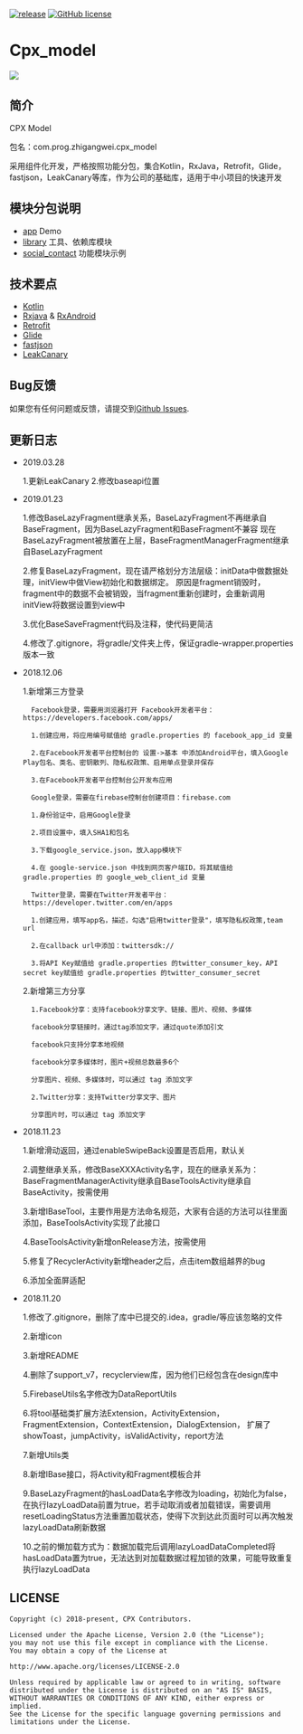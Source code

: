[![release](https://img.shields.io/badge/release-1.0.0-green.svg)](https://play.google.com/store/apps/details?id=com.toyscollect.prizeclaw.clawin)
[![GitHub license](https://img.shields.io/badge/license-Apache%20License%202.0-blue.svg?style=flat)](http://www.apache.org/licenses/LICENSE-2.0)

# Cpx_model

![](https://github.com/wzgiceman/Cpx_model/blob/master/app/src/main/ic_launcher-web.png)

## 简介

CPX Model

包名：com.prog.zhigangwei.cpx_model

采用组件化开发，严格按照功能分包，集合Kotlin，RxJava，Retrofit，Glide，fastjson，LeakCanary等库，作为公司的基础库，适用于中小项目的快速开发

## 模块分包说明

* [app](https://github.com/wzgiceman/Cpx_model/tree/master/app) Demo
* [library](https://github.com/wzgiceman/Cpx_model/tree/master/library) 工具、依赖库模块
* [social_contact](https://github.com/wzgiceman/Cpx_model/tree/master/social_contact) 功能模块示例

## 技术要点

* [Kotlin](https://github.com/JetBrains/kotlin)
* [Rxjava](https://github.com/ReactiveX/RxJava) & [RxAndroid](https://github.com/ReactiveX/RxAndroid)
* [Retrofit](https://github.com/square/retrofit)
* [Glide](https://github.com/bumptech/glide)
* [fastjson](https://github.com/alibaba/fastjson)
* [LeakCanary](https://github.com/square/leakcanary)

## Bug反馈

如果您有任何问题或反馈，请提交到[Github Issues](https://github.com/wzgiceman/Cpx_model/issues).

## 更新日志
* 2019.03.28

    1.更新LeakCanary
    2.修改baseapi位置

* 2019.01.23

    1.修改BaseLazyFragment继承关系，BaseLazyFragment不再继承自BaseFragment，因为BaseLazyFragment和BaseFragment不兼容
    现在BaseLazyFragment被放置在上层，BaseFragmentManagerFragment继承自BaseLazyFragment
    
    2.修复BaseLazyFragment，现在请严格划分方法层级：initData中做数据处理，initView中做View初始化和数据绑定。
    原因是fragment销毁时，fragment中的数据不会被销毁，当fragment重新创建时，会重新调用initView将数据设置到view中
    
    3.优化BaseSaveFragment代码及注释，使代码更简洁
    
    4.修改了.gitignore，将gradle/文件夹上传，保证gradle-wrapper.properties版本一致

* 2018.12.06
    
    1.新增第三方登录
    
        Facebook登录，需要用浏览器打开 Facebook开发者平台：https://developers.facebook.com/apps/
        
        1.创建应用，将应用编号赋值给 gradle.properties 的 facebook_app_id 变量
        
        2.在Facebook开发者平台控制台的 设置->基本 中添加Android平台，填入Google Play包名、类名、密钥散列、隐私权政策、启用单点登录并保存
        
        3.在Facebook开发者平台控制台公开发布应用
        
        Google登录，需要在firebase控制台创建项目：firebase.com
        
        1.身份验证中，启用Google登录
        
        2.项目设置中，填入SHA1和包名
        
        3.下载google_service.json，放入app模块下
        
        4.在 google-service.json 中找到网页客户端ID，将其赋值给 gradle.properties 的 google_web_client_id 变量
        
        Twitter登录，需要在Twitter开发者平台：https://developer.twitter.com/en/apps
        
        1.创建应用，填写app名，描述，勾选"启用twitter登录"，填写隐私权政策,team url
        
        2.在callback url中添加：twittersdk://
        
        3.将API Key赋值给 gradle.properties 的twitter_consumer_key，API secret key赋值给 gradle.properties 的twitter_consumer_secret
    
    2.新增第三方分享
    
        1.Facebook分享：支持facebook分享文字、链接、图片、视频、多媒体
        
        facebook分享链接时，通过tag添加文字，通过quote添加引文
        
        facebook只支持分享本地视频
        
        facebook分享多媒体时，图片+视频总数最多6个
        
        分享图片、视频、多媒体时，可以通过 tag 添加文字
        
        2.Twitter分享：支持Twitter分享文字、图片
        
        分享图片时，可以通过 tag 添加文字

* 2018.11.23

    1.新增滑动返回，通过enableSwipeBack设置是否启用，默认关
    
    2.调整继承关系，修改BaseXXXActivity名字，现在的继承关系为：BaseFragmentManagerActivity继承自BaseToolsActivity继承自BaseActivity，按需使用
    
    3.新增IBaseTool，主要作用是方法命名规范，大家有合适的方法可以往里面添加，BaseToolsActivity实现了此接口
    
    4.BaseToolsActivity新增onRelease方法，按需使用
    
    5.修复了RecyclerActivity新增header之后，点击item数组越界的bug
    
    6.添加全面屏适配<meta-data android:name="android.max_aspect" android:value="2.1" />

* 2018.11.20

    1.修改了.gitignore，删除了库中已提交的.idea，gradle/等应该忽略的文件
    
    2.新增icon
    
    3.新增README
    
    4.删除了support_v7，recyclerview库，因为他们已经包含在design库中
    
    5.FirebaseUtils名字修改为DataReportUtils
    
    6.将tool基础类扩展方法Extension，ActivityExtension，FragmentExtension，ContextExtension，DialogExtension，
    扩展了showToast，jumpActivity，isValidActivity，report方法
    
    7.新增Utils类
    
    8.新增IBase接口，将Activity和Fragment模板合并
    
    9.BaseLazyFragment的hasLoadData名字修改为loading，初始化为false，在执行lazyLoadData前置为true，若手动取消或者加载错误，需要调用resetLoadingStatus方法重置加载状态，使得下次到达此页面时可以再次触发lazyLoadData刷新数据
    
    10.之前的懒加载方式为：数据加载完后调用lazyLoadDataCompleted将hasLoadData置为true，无法达到对加载数据过程加锁的效果，可能导致重复执行lazyLoadData

## LICENSE

    Copyright (c) 2018-present, CPX Contributors.

    Licensed under the Apache License, Version 2.0 (the "License");
    you may not use this file except in compliance with the License.
    You may obtain a copy of the License at

    http://www.apache.org/licenses/LICENSE-2.0

    Unless required by applicable law or agreed to in writing, software
    distributed under the License is distributed on an "AS IS" BASIS,
    WITHOUT WARRANTIES OR CONDITIONS OF ANY KIND, either express or implied.
    See the License for the specific language governing permissions and
    limitations under the License.
